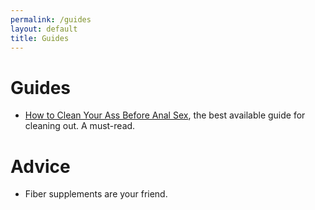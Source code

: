 ```yaml
---
permalink: /guides
layout: default
title: Guides
---
```

# Guides

- [How to Clean Your Ass Before Anal Sex](https://howtocleanyourass.wordpress.com/), the best available guide for cleaning out.
    A must-read.

# Advice

- Fiber supplements are your friend.
